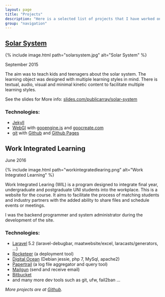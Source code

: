 ```yaml
---
layout: page
title: "Projects"
description: "Here is a selected list of projects that I have worked on."
group: "navigation"
---
```


## [Solar System](https://publicarray.github.io/solarsystem/)

{% include image.html path="solarsystem.jpg" alt="Solar System" %}

September 2015

The aim was to teach kids and teenagers about the solar system. The learning object was designed with multiple learning styles in mind. There is textual, audio, visual and minimal kinetic content to facilitate multiple learning styles. 

See the slides for More info: [slides.com/publicarray/solar-system](https://slides.com/publicarray/solar-system)

### Technologies:

* [Jekyll](https://jekyllrb.com/)
* [WebGl](https://en.wikipedia.org/wiki/WebGL) with [gooengine.js](https://github.com/GooTechnologies/goojs) and [goocreate.com](https://goocreate.com/)
* [git](https://git-scm.com/) with [Github](https://github.com/) and [Github Pages](https://pages.github.com/)

## Work Integrated Learning
<!-- ## [Work Integrated Learning](https://workintegratedlearing.azurewebsites.net/) -->

June 2016

{% include image.html path="workintegratedlearing.png" alt="Work Integrated Learning" %}

Work Integrated Learing (WIL) is a program designed to integrate final year, undergraduate and postgraduate UNI students into the workplace. This is a website for the course. It aims to facilitate the process of matching students and industry partners with the added ability to share files and schedule events or meetings.

I was the backend programmer and system administrator during the development of the site.

### Technologies:
* [Laravel](https://laravel.com/) 5.2 (laravel-debugbar, maatwebsite/excel, laracasts/generators, ...)
* [Rocketeer](http://rocketeer.autopergamene.eu/) (a deployment tool)
* [Digital Ocean](https://www.digitalocean.com/) (Debian jessie, php 7, MySql, apache2)
* [Papertrail](https://papertrailapp.com/) (a log file aggregator and query tool)
* [Mailgun](https://mailgun.com/) (send and receive email)
* [Bitbucket](https://bitbucket.org/)
* and many more dev tools such as git, ufw, fail2ban ...

<!-- **Update** I have since moved the website to Azure so that I no longer have to maintain the server. -->

*More projects are at [Github](https://github.com/publicarray).*
